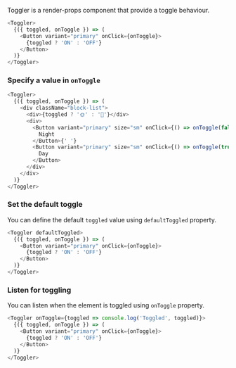 Toggler is a render-props component that provide a toggle behaviour.

```js
<Toggler>
  {({ toggled, onToggle }) => (
    <Button variant="primary" onClick={onToggle}>
      {toggled ? 'ON' : 'OFF'}
    </Button>
  )}
</Toggler>
```

### Specify a value in `onToggle`

```js
<Toggler>
  {({ toggled, onToggle }) => (
    <div className="block-list">
      <div>{toggled ? '🌞' : '🌛'}</div>
      <div>
        <Button variant="primary" size="sm" onClick={() => onToggle(false)}>
          Night
        </Button>{' '}
        <Button variant="primary" size="sm" onClick={() => onToggle(true)}>
          Day
        </Button>
      </div>
    </div>
  )}
</Toggler>
```

### Set the default toggle

You can define the default `toggled` value using `defaultToggled` property.

```js
<Toggler defaultToggled>
  {({ toggled, onToggle }) => (
    <Button variant="primary" onClick={onToggle}>
      {toggled ? 'ON' : 'OFF'}
    </Button>
  )}
</Toggler>
```

### Listen for toggling

You can listen when the element is toggled using `onToggle` property.

```js
<Toggler onToggle={toggled => console.log('Toggled', toggled)}>
  {({ toggled, onToggle }) => (
    <Button variant="primary" onClick={onToggle}>
      {toggled ? 'ON' : 'OFF'}
    </Button>
  )}
</Toggler>
```
